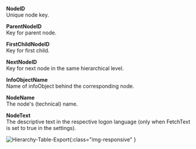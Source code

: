 
**NodeID**<br>
Unique node key.

**ParentNodeID**<br>
Key for parent node.

**FirstChildNodeID**<br>
Key for first child.

**NextNodeID**<br>
Key for next node in the same hierarchical level.

**InfoObjectName**<br>
Name of infoObject behind the corresponding node.

**NodeName**<br>
The node's (technical) name.

**NodeText**<br>
The descriptive text in the respective logon language (only when FetchText is set to true in the settings).

![Hierarchy-Table-Export](/img/content/Hierarchy-Table-Export.png){:class="img-responsive" }